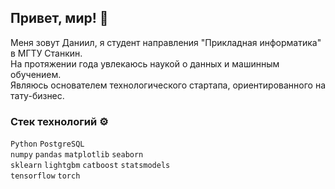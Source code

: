 ## Привет, мир! 👋
Меня зовут Даниил, я студент направления "Прикладная информатика" в МГТУ Станкин.  
На протяжении года увлекаюсь наукой о данных и машинным обучением.  
Являюсь основателем технологического стартапа, ориентированного на тату-бизнес.
  
### Стек технологий ⚙️
`Python` `PostgreSQL`  
`numpy` `pandas` `matplotlib` `seaborn`  
`sklearn` `lightgbm` `catboost` `statsmodels`  
`tensorflow` `torch`
